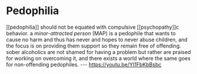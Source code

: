 # Pedophilia

[[pedophilia]] should not be equated with compulsive [[psychopathy]]c behavior. a _minor-attracted person_ (MAP) is a pedophile that wants to cause no harm and thus has never and hopes to never abuse children, and the focus is on providing them support so they remain free of offending. sober alcoholics are not shamed for having a problem but rather are praised for working on overcoming it, and there exists a world where the same goes for non-offending pedophiles. --- <https://youtu.be/YI1FbKbBsbc>

